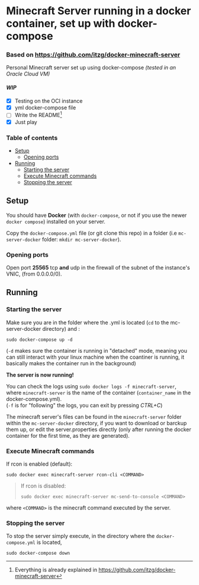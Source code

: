 # Minecraft Server running in a docker container, set up with docker-compose
### Based on https://github.com/itzg/docker-minecraft-server
Personal Minecraft server set up using docker-compose _(tested in an Oracle Cloud VM)_  

#### _WIP_  

- [X] Testing on the OCI instance
- [X] yml docker-compose file
- [ ] Write the README[^1]
- [X] Just play

[^1]: Everything is already explained in https://github.com/itzg/docker-minecraft-server

### Table of contents

<!--ts-->
   * [Setup](#setup)
      * [Opening ports](#opening-ports)
   * [Running](#running)
      * [Starting the server](#starting-the-server)
      * [Execute Minecraft commands](#execute-minecraft-commands)
      * [Stopping the server](#stopping-the-server)

<!--te-->

## Setup
You should have **Docker** (with `docker-compose`, or not if you use the newer `docker compose`) installed on your server.  

Copy the `docker-compose.yml` file (or git clone this repo) in a folder (i.e `mc-server-docker` folder: `mkdir mc-server-docker`).

### Opening ports
Open port **25565** tcp **and** udp in the firewall of the subnet of the instance's VNIC, (from 0.0.0.0/0).

## Running

### Starting the server
Make sure you are in the folder where the .yml is located (`cd` to the mc-server-docker directory) and : 

```shell
sudo docker-compose up -d
```
(`-d` makes sure the container is running in "detached" mode, meaning you can still interact with your linux machine when the coantiner is running, it basically makes the container run in the background)

**The server is now running!**  

You can check the logs using `sudo docker logs -f minecraft-server`,  
where `minecraft-server` is the name of the container (`container_name` in the docker-compose.yml).  
(`-f` is for "following" the logs, you can exit by pressing _CTRL+C_)

The minecraft server's files can be found in the `minecraft-server` folder within the `mc-server-docker` directory, if you want to download or barckup them up, or edit the server.properties directly (only after running the docker container for the first time, as they are generated).
  
### Execute Minecraft commands
If rcon is enabled (default):  

```shell
sudo docker exec minecraft-server rcon-cli <COMMAND>
```
  
> If rcon is disabled:  
> 
> ```shell
> sudo docker exec minecraft-server mc-send-to-console <COMMAND>  
> ```
>

where `<COMMAND>` is the minecraft command executed by the server. 

### Stopping the server
To stop the server simply execute, in the directory where the `docker-compose.yml` is located, 
```shell
sudo docker-compose down
```
